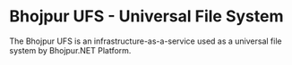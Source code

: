 # Bhojpur UFS - Universal File System
The Bhojpur UFS is an infrastructure-as-a-service used as a universal file system by Bhojpur.NET Platform.
